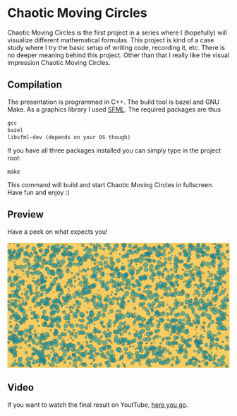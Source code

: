 # Chaotic Moving Circles
Chaotic Moving Circles is the first project in a series where I (hopefully) will visualize different mathematical formulas. This project is kind of a case study where I try the basic setup of writing code, recording it, etc. There is no deeper meaning behind this project. Other than that I really like the visual impression Chaotic Moving Circles.

## Compilation
The presentation is programmed in C++. The build tool is bazel and GNU Make. As a graphics library I used [SFML](https://www.sfml-dev.org/). The required packages are thus
```
gcc
bazel
libsfml-dev (depends on your OS though)
```
If you have all three packages installed you can simply type in the project root:
```
make
```
This command will build and start Chaotic Moving Circles in fullscreen. Have fun and enjoy :)

## Preview
Have a peek on what expects you!
<br/>
<br/>
![preview](pictures/preview.png)

## Video
If you want to watch the final result on YoutTube, [here you go](https://www.youtube.com/).
